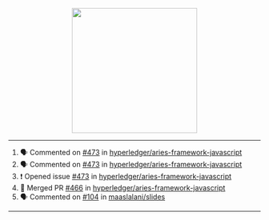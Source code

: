 <p align="center">
<img src="https://user-images.githubusercontent.com/61358536/126118557-75ac74a7-4655-4289-9a8d-e536322b7423.png" height="250" width="250"/>
</p>

---

<!--START_SECTION:activity-->
1. 🗣 Commented on [#473](https://github.com/hyperledger/aries-framework-javascript/issues/473) in [hyperledger/aries-framework-javascript](https://github.com/hyperledger/aries-framework-javascript)
2. 🗣 Commented on [#473](https://github.com/hyperledger/aries-framework-javascript/issues/473) in [hyperledger/aries-framework-javascript](https://github.com/hyperledger/aries-framework-javascript)
3. ❗️ Opened issue [#473](https://github.com/hyperledger/aries-framework-javascript/issues/473) in [hyperledger/aries-framework-javascript](https://github.com/hyperledger/aries-framework-javascript)
4. 🎉 Merged PR [#466](https://github.com/hyperledger/aries-framework-javascript/pull/466) in [hyperledger/aries-framework-javascript](https://github.com/hyperledger/aries-framework-javascript)
5. 🗣 Commented on [#104](https://github.com/maaslalani/slides/issues/104) in [maaslalani/slides](https://github.com/maaslalani/slides)
<!--END_SECTION:activity-->

---
